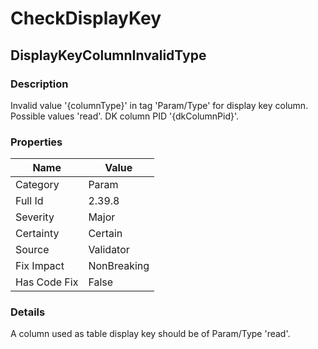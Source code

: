 ﻿---  
uid: Validator_2_39_8  
---

# CheckDisplayKey

## DisplayKeyColumnInvalidType

### Description

Invalid value '{columnType}' in tag 'Param\/Type' for display key column. Possible values 'read'. DK column PID '{dkColumnPid}'.

### Properties

| Name         | Value       |
| ------------ | ----------- |
| Category     | Param       |
| Full Id      | 2.39.8      |
| Severity     | Major       |
| Certainty    | Certain     |
| Source       | Validator   |
| Fix Impact   | NonBreaking |
| Has Code Fix | False       |

### Details

A column used as table display key should be of Param\/Type 'read'.
